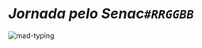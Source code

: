 # ***Jornada pelo Senac`#RRGGBB`*** 
![mad-typing](https://github.com/user-attachments/assets/ddf25905-da79-42bb-a94f-48509483fc25)
